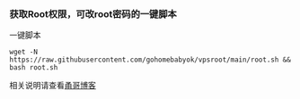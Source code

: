 ### 获取Root权限，可改root密码的一键脚本

一键脚本
```
wget -N https://raw.githubusercontent.com/gohomebabyok/vpsroot/main/root.sh && bash root.sh
```

相关说明请查看[甬哥博客](https://ygkkk.blogspot.com/2022/02/githubvpsrootrooteuservhax.html)


